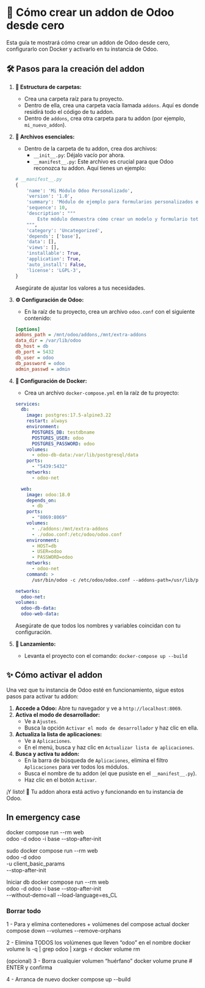 # 🚀 Cómo crear un addon de Odoo desde cero

Esta guía te mostrará cómo crear un addon de Odoo desde cero, configurarlo con Docker y activarlo en tu instancia de Odoo.

## 🛠️ Pasos para la creación del addon

1.  **📁 Estructura de carpetas:**
    *   Crea una carpeta raíz para tu proyecto.
    *   Dentro de ella, crea una carpeta vacía llamada `addons`. Aquí es donde residirá todo el código de tu addon.
    *   Dentro de `addons`, crea otra carpeta para tu addon (por ejemplo, `mi_nuevo_addon`).

2.  **📄 Archivos esenciales:**
    *   Dentro de la carpeta de tu addon, crea dos archivos:
        *   `__init__.py`: Déjalo vacío por ahora.
        *   `__manifest__.py`: Este archivo es crucial para que Odoo reconozca tu addon. Aquí tienes un ejemplo:

    ```python
    # __manifest__.py
    {
        'name': 'Mi Módulo Odoo Personalizado',
        'version': '1.0',
        'summary': 'Módulo de ejemplo para formularios personalizados en Odoo.',
        'sequence': 10,
        'description': """
            Este módulo demuestra cómo crear un modelo y formulario totalmente personalizado en Odoo.
        """,
        'category': 'Uncategorized',
        'depends': ['base'],
        'data': [],
        'views': [],
        'installable': True,
        'application': True,
        'auto_install': False,
        'license': 'LGPL-3',
    }
    ```

    Asegúrate de ajustar los valores a tus necesidades.

3.  **⚙️ Configuración de Odoo:**
    *   En la raíz de tu proyecto, crea un archivo `odoo.conf` con el siguiente contenido:

    ```ini
    [options]
    addons_path = /mnt/odoo/addons,/mnt/extra-addons
    data_dir = /var/lib/odoo
    db_host = db
    db_port = 5432
    db_user = odoo
    db_password = odoo
    admin_passwd = admin
    ```

4.  **🐳 Configuración de Docker:**
    *   Crea un archivo `docker-compose.yml` en la raíz de tu proyecto:

    ```yaml
    services:
      db:
        image: postgres:17.5-alpine3.22
        restart: always
        environment:
          POSTGRES_DB: testdbname
          POSTGRES_USER: odoo
          POSTGRES_PASSWORD: odoo
        volumes:
          - odoo-db-data:/var/lib/postgresql/data
        ports:
          - "5439:5432"
        networks:
          - odoo-net

      web:
        image: odoo:18.0
        depends_on:
          - db
        ports:
          - "8069:8069"
        volumes:
          - ./addons:/mnt/extra-addons
          - ./odoo.conf:/etc/odoo/odoo.conf
        environment:
          - HOST=db
          - USER=odoo
          - PASSWORD=odoo
        networks:
          - odoo-net
        command: >
          /usr/bin/odoo -c /etc/odoo/odoo.conf --addons-path=/usr/lib/python3/dist-packages/odoo/addons,/mnt/extra-addons

    networks:
      odoo-net:
    volumes:
      odoo-db-data:
      odoo-web-data:
    ```

    Asegúrate de que todos los nombres y variables coincidan con tu configuración.

5.  **🚀 Lanzamiento:**
    *   Levanta el proyecto con el comando: `docker-compose up --build`

## ✨ Cómo activar el addon

Una vez que tu instancia de Odoo esté en funcionamiento, sigue estos pasos para activar tu addon:

1.  **Accede a Odoo:** Abre tu navegador y ve a `http://localhost:8069`.
2.  **Activa el modo de desarrollador:**
    *   Ve a `Ajustes`.
    *   Busca la opción `Activar el modo de desarrollador` y haz clic en ella.
3.  **Actualiza la lista de aplicaciones:**
    *   Ve a `Aplicaciones`.
    *   En el menú, busca y haz clic en `Actualizar lista de aplicaciones`.
4.  **Busca y activa tu addon:**
    *   En la barra de búsqueda de `Aplicaciones`, elimina el filtro `Aplicaciones` para ver todos los módulos.
    *   Busca el nombre de tu addon (el que pusiste en el `__manifest__.py`).
    *   Haz clic en el botón `Activar`.

¡Y listo! 🎉 Tu addon ahora está activo y funcionando en tu instancia de Odoo.

## In emergency case
docker compose run --rm web \
  odoo -d odoo -i base --stop-after-init

sudo docker compose run --rm web \
  odoo -d odoo \
       -u client_basic_params \
       --stop-after-init

Iniciar db
docker compose run --rm web \
  odoo -d odoo -i base --stop-after-init \
  --without-demo=all --load-language=es_CL

### Borrar todo 
 1 - Para y elimina contenedores + volúmenes del compose actual
docker compose down --volumes --remove-orphans

 2 - Elimina TODOS los volúmenes que lleven “odoo” en el nombre
docker volume ls -q | grep odoo | xargs -r docker volume rm

 (opcional) 3 - Borra cualquier volumen “huérfano”
docker volume prune     # ENTER y confirma

 4 - Arranca de nuevo
docker compose up --build